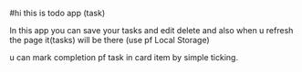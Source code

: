 #hi this is todo app (task)

In this app you can save your tasks and edit delete and also when u refresh the page it(tasks) will be there (use pf Local Storage)


u can mark completion pf task in card item by simple ticking.